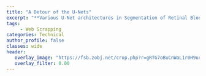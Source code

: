```yaml
---
title: "A Detour of the U-Nets"
excerpt: "**Various U-Net architectures in Segmentation of Retinal Blood Vessels**"
tags:
     - Web Scrapping
categories: Technical
author_profile: false
classes: wide
header: 
   overlay_image: "https://fsb.zobj.net/crop.php?r=gRTG7oBuCnWaL1r0H9urEYaw7AwOU1XtS3gnRWL6rRWsZha1svFEBDTfJaTejyi-yZ8V2Yo7hiNhuuaeBjDiCmQphHm0k2Jupaz-Rl0AdUlDBVw2voHwQj-TyQ7zsjgWz41yOk1l4mja916P"
   overlay_filter: 0.00
---
```



